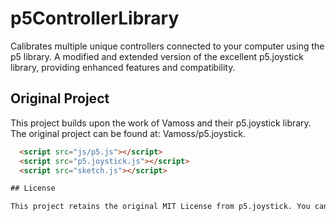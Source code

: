 # p5ControllerLibrary
Calibrates multiple unique controllers connected to your computer using the p5 library. 
A modified and extended version of the excellent p5.joystick library, providing enhanced features and compatibility.

## Original Project

This project builds upon the  work of Vamoss and their p5.joystick library. The original project can be found at: Vamoss/p5.joystick.

```html
  <script src="js/p5.js"></script>
  <script src="p5.joystick.js"></script>
  <script src="sketch.js"></script>

## License

This project retains the original MIT License from p5.joystick. You can find the full license text in the `LICENSE` file within this repository. 
